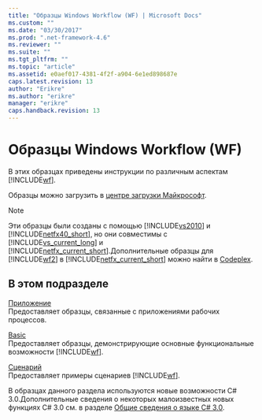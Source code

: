 ```yaml
---
title: "Образцы Windows Workflow (WF) | Microsoft Docs"
ms.custom: ""
ms.date: "03/30/2017"
ms.prod: ".net-framework-4.6"
ms.reviewer: ""
ms.suite: ""
ms.tgt_pltfrm: ""
ms.topic: "article"
ms.assetid: e0aef017-4381-4f2f-a904-6e1ed898687e
caps.latest.revision: 13
author: "Erikre"
ms.author: "erikre"
manager: "erikre"
caps.handback.revision: 13
---
```

# Образцы Windows Workflow (WF)
В этих образцах приведены инструкции по различным аспектам [!INCLUDE[wf](../../../../includes/wf-md.md)].  
  
 Образцы можно загрузить в [центре загрузки Майкрософт](http://go.microsoft.com/fwlink/?LinkId=150780).  
  
> [!NOTE]
>  Эти образцы были созданы с помощью [!INCLUDE[vs2010](../../../../includes/vs2010-md.md)] и [!INCLUDE[netfx40_short](../../../../includes/netfx40-short-md.md)], но они совместимы с [!INCLUDE[vs_current_long](../../../../includes/vs-current-long-md.md)] и [!INCLUDE[netfx_current_short](../../../../includes/netfx-current-short-md.md)].Дополнительные образцы для [!INCLUDE[wf2](../../../../includes/wf2-md.md)] в [!INCLUDE[netfx_current_short](../../../../includes/netfx-current-short-md.md)] можно найти в [Codeplex](http://aka.ms/WF45Samples).  
  
## В этом подразделе  
 [Приложение](../../../../docs/framework/windows-workflow-foundation/samples/application.md)  
 Предоставляет образцы, связанные с приложениями рабочих процессов.  
  
 [Basic](../../../../docs/framework/windows-workflow-foundation/samples/basic.md)  
 Предоставляет образцы, демонстрирующие основные функциональные возможности [!INCLUDE[wf](../../../../includes/wf-md.md)].  
  
 [Сценарий](../../../../docs/framework/windows-workflow-foundation/samples/scenario.md)  
 Предоставляет примеры сценариев [!INCLUDE[wf](../../../../includes/wf-md.md)].  
  
 В образцах данного раздела используются новые возможности C\# 3.0.Дополнительные сведения о некоторых малоизвестных новых функциях C\# 3.0 см. в разделе [Общие сведения о языке C\# 3.0](http://go.microsoft.com/fwlink/?LinkId=193972).